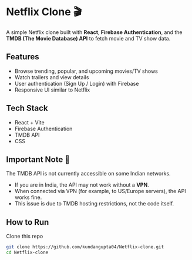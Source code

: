 # Netflix Clone 🎬

A simple Netflix clone built with **React**, **Firebase Authentication**, and the **TMDB (The Movie Database) API** to fetch movie and TV show data.

## Features
- Browse trending, popular, and upcoming movies/TV shows
- Watch trailers and view details
- User authentication (Sign Up / Login) with Firebase
- Responsive UI similar to Netflix

## Tech Stack
- React + Vite
- Firebase Authentication
- TMDB API
- CSS

## Important Note 🚨
The TMDB API is not currently accessible on some Indian networks.  
- If you are in India, the API may not work without a **VPN**.  
- When connected via VPN (for example, to US/Europe servers), the API works fine.  
- This issue is due to TMDB hosting restrictions, not the code itself.  

## How to Run
Clone this repo  
   ```bash
   git clone https://github.com/kundangupta04/Netflix-clone.git
   cd Netflix-clone
